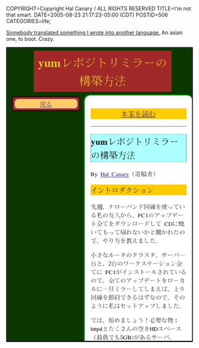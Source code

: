 COPYRIGHT=Copyright Hal Canary / ALL RIGHTS RESERVED
TITLE=I'm not that smart.
DATE=2005-08-23 21:17:23-05:00 (CDT)
POSTID=506
CATEGORIES=life;

[Somebody translated something I wrote into another language.](http://fedoranews.yanbaru.dyndns.org/contributors/localyumrepomirror/index.html) An asian one, to boot. Crazy.  
  
![[screengrab]](/images//2005-08-23-translated-hal.png)
